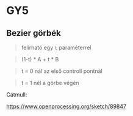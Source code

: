 # GY5
## Bezier görbék

> felírható egy `t` paraméterrel

> (1-t) * A + t * B

> t = 0 nál az első controll pontnál

> t = 1 nél a görbe végén

Catmull:

https://www.openprocessing.org/sketch/89847


